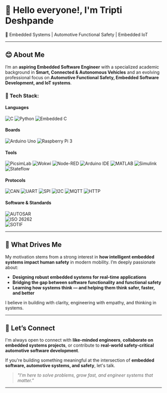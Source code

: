 # 👋 Hello everyone!, I'm Tripti Deshpande

🚗 Embedded Systems | Automotive Functional Safety | Embedded IoT 

---

## 😊 About Me

I’m an **aspiring Embedded Software Engineer** with a specialized academic background in **Smart, Connected & Autonomous Vehicles** and an evolving professional focus on **Automotive Functional Safety, Embedded Software Development, and IoT systems**.

### 🧰 Tech Stack:

#### Languages  
![C](https://img.shields.io/badge/C-%2300599C.svg?&style=for-the-badge&logo=c)  ![Python](https://img.shields.io/badge/Python-%233776AB.svg?&style=for-the-badge&logo=python) ![Embedded C](https://img.shields.io/badge/Embedded%20C-%23007ACC.svg?&style=for-the-badge&logo=c)

#### Boards  
![Arduino Uno](https://img.shields.io/badge/Arduino_Uno-%23A1B86E.svg?&style=for-the-badge&logo=arduino)  ![Raspberry Pi 3](https://img.shields.io/badge/Raspberry_Pi_3-%23C51A4A.svg?&style=for-the-badge&logo=raspberry-pi)

#### Tools  
![PicsimLab](https://img.shields.io/badge/PicsimLab-lightgrey?style=for-the-badge)  ![Wokwi](https://img.shields.io/badge/Wokwi-lightgrey?style=for-the-badge)  ![Node-RED](https://img.shields.io/badge/Node--RED-FF3C4A.svg?&style=for-the-badge&logo=node-red&logoColor=white)  ![Arduino IDE](https://img.shields.io/badge/Arduino_IDE-00979D.svg?&style=for-the-badge&logo=arduino&logoColor=white)  ![MATLAB](https://img.shields.io/badge/MATLAB-F0F0F0.svg?&style=for-the-badge&logo=mathworks)  ![Simulink](https://img.shields.io/badge/Simulink-005KDI.svg?&style=for-the-badge&logo=simulink&logoColor=white)  ![Stateflow](https://img.shields.io/badge/Stateflow-1F77B4.svg?&style=for-the-badge&logo=stateflow&logoColor=white)

#### Protocols  
![CAN](https://img.shields.io/badge/CAN-yellow?style=for-the-badge) ![UART](https://img.shields.io/badge/UART-blue?style=for-the-badge)  ![SPI](https://img.shields.io/badge/SPI-orange?style=for-the-badge)  ![I2C](https://img.shields.io/badge/I2C-green?style=for-the-badge)  ![MQTT](https://img.shields.io/badge/MQTT-teal?style=for-the-badge)  ![HTTP](https://img.shields.io/badge/HTTP-teal?style=for-the-badge)  

#### Software & Standards  
![AUTOSAR](https://img.shields.io/badge/AUTOSAR-Classic-blue?style=for-the-badge)  
![ISO 26262](https://img.shields.io/badge/ISO_26262-Standard-lavender?style=for-the-badge)  
![SOTIF](https://img.shields.io/badge/SOTIF-Standard-lilac?style=for-the-badge)

---

## 🎯 What Drives Me

My motivation stems from a strong interest in **how intelligent embedded systems impact human safety** in modern mobility. I’m deeply passionate about:

- **Designing robust embedded systems for real-time applications**
- **Bridging the gap between software functionality and functional safety**
- **Learning how systems think — and helping them think safer, faster, and better**

I believe in building with clarity, engineering with empathy, and thinking in systems.

---

## 🤝 Let’s Connect

I'm always open to connect with **like-minded engineers**, **collaborate on embedded systems projects**, or contribute to **real-world safety-critical automotive software development**.

If you're building something meaningful at the intersection of **embedded software, automotive systems, and safety**, let's talk.

> _"I’m here to solve problems, grow fast, and engineer systems that matter.”_

---


